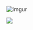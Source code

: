 ![imgur](https://i.imgur.com/ZR0ZpGR.png)
<!-- **Aidenzich/Aidenzich** is a ✨ _special_ ✨ repository because its `README.md` (this file) appears on your GitHub profile.
Here are some ideas to get you started: -->


<img src="https://drive.google.com/uc?export=view&id=1Z8_hVdSfvd82yIaEBiK0e4ZERv44AZ8l">
<!-- - 🔭 I’m currently working on ...
- 🌱 I’m currently learning ...
- 👯 I’m looking to collaborate on ...
- 🤔 I’m looking for help with ...
- 💬 Ask me about ...
- 📫 How to reach me: ...
- 😄 Pronouns: ...
- ⚡ Fun fact: ... -->
